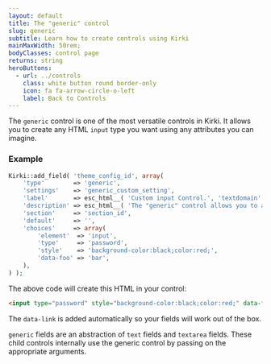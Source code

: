 ```yaml
---
layout: default
title: The "generic" control
slug: generic
subtitle: Learn how to create controls using Kirki
mainMaxWidth: 50rem;
bodyClasses: control page
returns: string
heroButtons:
  - url: ../controls
    class: white button round border-only
    icon: fa fa-arrow-circle-o-left
    label: Back to Controls
---
```


The `generic` control is one of the most versatile controls in Kirki. It allows you to create any HTML `input` type you want using any attributes you can imagine.

### Example

```php
Kirki::add_field( 'theme_config_id', array(
	'type'        => 'generic',
	'settings'    => 'generic_custom_setting',
	'label'       => esc_html__( 'Custom input Control.', 'textdomain' ),
	'description' => esc_html__( 'The "generic" control allows you to add any input type you want. In this case we use type="password" and define custom styles.', 'textdomain' ),
	'section'     => 'section_id',
	'default'     => '',
	'choices'     => array(
		'element'  => 'input',
		'type'     => 'password',
		'style'    => 'background-color:black;color:red;',
		'data-foo' => 'bar',
	),
) );
```

The above code will create this HTML in your control:

```html
<input type="password" style="background-color:black;color:red;" data-foo="bar" />
```

The `data-link` is added automatically so your fields will work out of the box.

`generic` fields are an abstraction of `text` fields and `textarea` fields. These child controls internally use the generic control by passing on the appropriate arguments.
